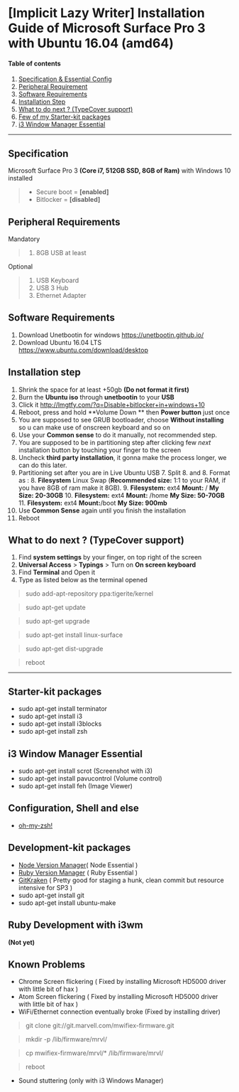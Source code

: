 [Implicit Lazy Writer] Installation Guide of Microsoft Surface Pro 3 with Ubuntu 16.04 (amd64)
===========================================

#### Table of contents
1. [Specification & Essential Config](#specification)
2. [Peripheral Requirement](#peripheral-requirements)
3. [Software Requirements](#software-requirements)
4. [Installation Step](#installation-step)
4. [What to do next ? (TypeCover support)](#what-to-do-next-tyoecover-support)
5. [Few of my Starter-kit packages](#few-of-my-starter-kit-packages)
6. [i3 Window Manager Essential](#i3-window-manager-essential)


------------------------------------

## Specification

Microsoft Surface Pro 3 **(Core i7, 512GB SSD, 8GB of Ram)** with Windows 10 installed

> - Secure boot = **[enabled]**
> - Bitlocker = **[disabled]**

## Peripheral Requirements

Mandatory

>  1. 8GB USB at least

Optional

>  1. USB Keyboard
>  2. USB 3 Hub
>  3. Ethernet Adapter

## Software Requirements

 1. Download Unetbootin for windows https://unetbootin.github.io/
 2. Download Ubuntu 16.04 LTS https://www.ubuntu.com/download/desktop


## Installation step

 1. Shrink the space for at least +50gb **(Do not format it first)**
 2. Burn the **Ubuntu iso** through **unetbootin** to your **USB**
 3. Click it http://lmgtfy.com/?q=Disable+bitlocker+in+windows+10
 4. Reboot, press and hold **Volume Down ** then **Power button** just once
 5. You are supposed to see GRUB bootloader, choose **Without installing** so u can make use of onscreen keyboard and so on
 6. Use your **Common sense** to do it manually, not recommended step.
 7. You are supposed to be in partitioning step after clicking few *next* installation button by touching your finger to the screen
 8. Uncheck **third party installation**, it gonna make the process longer, we can do this later.
 8. Partitioning set after you are in Live Ubuntu USB
	 7. Split
	 8. and
	 8. Format as :
	 8. **Filesystem** Linux Swap (**Recommended size:** 1:1 to your RAM, if you have 8GB of ram make it 8GB).
	 9. **Filesystem:** ext4 **Mount:** / **My Size: 20-30GB**
	 10. **Filesystem:** ext4 **Mount:** /home **My Size: 50-70GB**
	 11. **Filesystem:** ext4 **Mount:**/boot **My Size: 900mb**
 9. Use **Common Sense** again until you finish the installation
 10. Reboot

What to do next ? (TypeCover support)
--
 1. Find **system settings** by your finger, on top right of the screen
 2. **Universal Access** > **Typings** > Turn on **On screen keyboard**
 3. Find **Terminal** and Open it
 4. Type as listed below as the terminal opened

> sudo add-apt-repository ppa:tigerite/kernel

> sudo apt-get update

> sudo apt-get upgrade

> sudo apt-get install linux-surface

> sudo apt-get dist-upgrade

> reboot

---

## Starter-kit packages

 - sudo apt-get install terminator
 - sudo apt-get install i3
 - sudo apt-get install i3blocks
 - sudo apt-get install zsh

## i3 Window Manager Essential
 - sudo apt-get install scrot (Screenshot with i3)
 - sudo apt-get install pavucontrol (Volume control)
 - sudo apt-get install feh (Image Viewer)

## Configuration, Shell and else
 - [oh-my-zsh!](https://github.com/robbyrussell/oh-my-zsh)

## Development-kit packages
 - [Node Version Manager](https://github.com/creationix/nvm)( Node Essential )
 - [Ruby Version Manager](https://rvm.io/) ( Ruby Essential )
 - [GitKraken](https://www.gitkraken.com/) ( Pretty good for staging a hunk, clean commit but resource intensive for SP3 )
 - sudo apt-get install git
 - sudo apt-get install ubuntu-make

## Ruby Development with i3wm
**(Not yet)**

## Known Problems
 - Chrome Screen flickering  ( Fixed by installing Microsoft HD5000 driver with little bit of hax )
 - Atom Screen flickering ( Fixed by installing Microsoft HD5000 driver with little bit of hax )
 - WiFi/Ethernet connection eventually broke (Fixed by installing driver)
 > git clone git://git.marvell.com/mwifiex-firmware.git

 > mkdir -p /lib/firmware/mrvl/

 > cp mwifiex-firmware/mrvl/* /lib/firmware/mrvl/

 > reboot

 - Sound stuttering (only with i3 Windows Manager)

